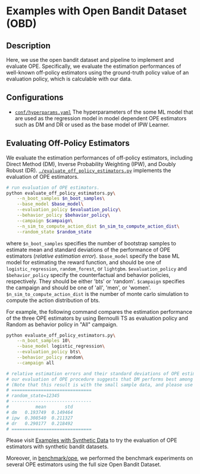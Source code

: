 # Examples with Open Bandit Dataset (OBD)

## Description

Here, we use the open bandit dataset and pipeline to implement and evaluate OPE.
Specifically, we evaluate the estimation performances of well-known off-policy estimators using the ground-truth policy value of an evaluation policy, which is calculable with our data.

## Configurations

- [`conf/hyperparams.yaml`](https://github.com/st-tech/zr-obp/tree/master/examples/examples_with_obd/conf/hyperparams.yaml)
  The hyperparameters of the some ML model that are used as the regression model in model dependent OPE estimators such as DM and DR or used as the base model of IPW Learner.


## Evaluating Off-Policy Estimators

We evaluate the estimation performances of off-policy estimators, including Direct Method (DM), Inverse Probability Weighting (IPW), and Doubly Robust (DR).
[`./evaluate_off_policy_estimators.py`](./evaluate_off_policy_estimators.py) implements the evaluation of OPE estimators.

```bash
# run evaluation of OPE estimators.
python evaluate_off_policy_estimators.py\
    --n_boot_samples $n_boot_samples\
    --base_model $base_model\
    --evaluation_policy $evaluation_policy\
    --behavior_policy $behavior_policy\
    --campaign $campaign\
    --n_sim_to_compute_action_dist $n_sim_to_compute_action_dist\
    --random_state $random_state
```
where `$n_boot_samples` specifies the number of bootstrap samples to estimate mean and standard deviations of the performance of OPE estimators (*relative estimation error*).
`$base_model` specify the base ML model for estimating the reward function, and should be one of `logistic_regression`, `random_forest`, or `lightgbm`.
`$evaluation_policy` and `$behavior_policy` specify the counterfactual and behavior policies, respectively.
They should be either 'bts' or 'random'.
`$campaign` specifies the campaign and should be one of 'all', 'men', or 'women'.
`$n_sim_to_compute_action_dist` is the number of monte carlo simulation to compute the action distribution of bts.

For example, the following command compares the estimation performance of the three OPE estimators by using Bernoulli TS as evaluation policy and Random as behavior policy in "All" campaign.

```bash
python evaluate_off_policy_estimators.py\
    --n_boot_samples 10\
    --base_model logistic_regression\
    --evaluation_policy bts\
    --behavior_policy random\
    --campaign all

# relative estimation errors and their standard deviations of OPE estimators.
# our evaluation of OPE procedure suggests that DM performs best among the three OPE estimators, because it has low variance property.
# (Note that this result is with the small sample data, and please use the full size data for a more reasonable experiment)
# ==============================
# random_state=12345
# ------------------------------
#          mean       std
# dm   0.193749  0.149464
# ipw  0.308540  0.211327
# dr   0.290177  0.218492
# ==============================
```

Please visit [Examples with Synthetic Data](https://github.com/st-tech/zr-obp/tree/master/examples/examples_with_synthetic) to try the evaluation of OPE estimators with synthetic bandit datasets.

Moreover, in [benchmark/ope](https://github.com/st-tech/zr-obp/tree/add_benchmark/benchmark/ope), we performed the benchmark experiments on several OPE estimators using the full size Open Bandit Dataset.

